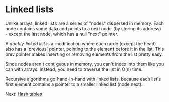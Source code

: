 # Linked lists

Unlike arrays, linked lists are a series of "nodes" dispersed in memory. Each node contains some data and points to a next node (by storing its address) - except the last node, which has a null "next" pointer. 

A *doubly-linked list* is a modification where each node (except the head) also has a 'previous' pointer, pointing to the element before it in the list. This prev pointer makes inserting or removing elements from the list pretty easy. 

Since nodes aren't contiguous in memory, you can't index into them like you can with arrays. Instead, you need to traverse the list in O(n) time. 

Recursive algorithms go hand-in-hand with linked lists, because each list's first element contains a pointer to a smaller linked list (node.next).





Next: [Hash tables](3_hash_tables.md)